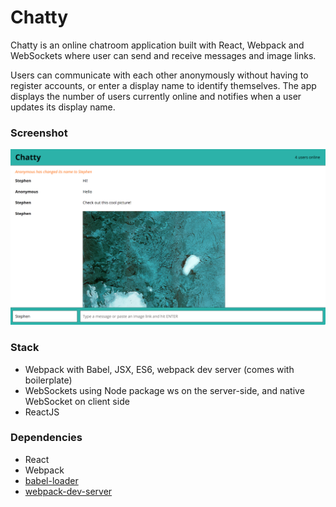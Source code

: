 Chatty
=====================

Chatty is an online chatroom application built with React, Webpack and WebSockets where user can send and receive messages and image links. 

Users can communicate with each other anonymously without having to register accounts, or enter a display name to identify themselves. The app displays the number of users currently online and notifies when a user updates its display name.

### Screenshot

![Demo Image](https://github.com/icwangtw/chattyapp/blob/master/docs/demo.png)

### Stack

* Webpack with Babel, JSX, ES6, webpack dev server (comes with boilerplate)
* WebSockets using Node package ws on the server-side, and native WebSocket on client side
* ReactJS

### Dependencies

* React
* Webpack
* [babel-loader](https://github.com/babel/babel-loader)
* [webpack-dev-server](https://github.com/webpack/webpack-dev-server)
